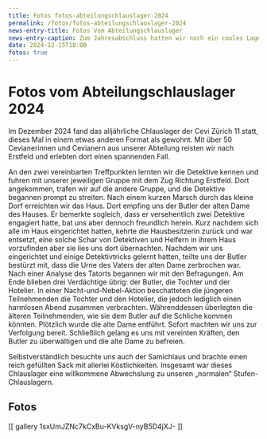 ```yaml
---
title: Fotos fotos-abteilungschlauslager-2024
permalink: /fotos/fotos-abteilungschlauslager-2024
news-entry-title: Fotos Vom Abteilungschlauslager
news-entry-caption: Zum Jahresabschluss hatten wir noch ein cooles Lager im wunderschönen Erstfeld in dem wir einen Spannenden Fall lösen mussten!
date: 2024-12-15T18:00
fotos: true
---
```


# Fotos vom Abteilungschlauslager 2024

Im Dezember 2024 fand das alljährliche Chlauslager der Cevi Zürich 11 statt, dieses Mal in einem etwas anderen Format
als gewohnt. Mit über 50 Cevianerinnen und Cevianern aus unserer Abteilung reisten wir nach Erstfeld und erlebten dort
einen spannenden Fall.

An den zwei vereinbarten Treffpunkten lernten wir die Detektive kennen und fuhren mit unserer jeweiligen Gruppe mit dem
Zug Richtung Erstfeld. Dort angekommen, trafen wir auf die andere Gruppe, und die Detektive begannen prompt zu streiten.
Nach einem kurzen Marsch durch das kleine Dorf erreichten wir das Haus. Dort empfing uns der Butler der alten Dame des
Hauses. Er bemerkte sogleich, dass er versehentlich zwei Detektive engagiert hatte, bat uns aber dennoch freundlich
herein. Kurz nachdem sich alle im Haus eingerichtet hatten, kehrte die Hausbesitzerin zurück und war entsetzt, eine
solche Schar von Detektiven und Helfern in ihrem Haus vorzufinden aber sie lies uns dort übernachten. Nachdem wir uns
eingerichtet und einige Detektivtricks gelernt hatten, teilte uns der Butler bestürzt mit, dass die Urne des Vaters der
alten Dame zerbrochen war. Nach einer Analyse des Tatorts begannen wir mit den Befragungen. Am Ende blieben drei
Verdächtige übrig: der Butler, die Tochter und der Hotelier. In einer Nacht-und-Nebel-Aktion beschatteten die jüngeren
Teilnehmenden die Tochter und den Hotelier, die jedoch lediglich einen harmlosen Abend zusammen verbrachten.
Währenddessen überlegten die älteren Teilnehmenden, wie sie dem Butler auf die Schliche kommen könnten. Plötzlich wurde
die alte Dame entführt. Sofort machten wir uns zur Verfolgung bereit. Schließlich gelang es uns mit vereinten Kräften,
den Butler zu überwältigen und die alte Dame zu befreien.

Selbstverständlich besuchte uns auch der Samichlaus und brachte einen reich gefüllten Sack mit allerlei Köstlichkeiten.
Insgesamt war dieses Chlauslager eine willkommene Abwechslung zu unseren „normalen“ Stufen-Chlauslagern.

## Fotos

[[ gallery 1sxUmJZNc7kCxBu-KVksgV-nyB5D4jXJ- ]]